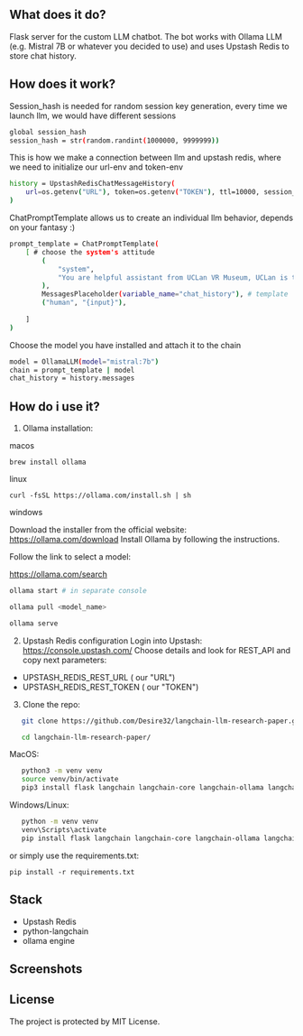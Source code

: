 ## What does it do?

Flask server for the custom LLM chatbot. The bot works with Ollama LLM (e.g. Mistral 7B or whatever you decided to use) and uses Upstash Redis to store chat history.

## How does it work?

Session_hash is needed for random session key generation, every time we launch llm, we would have different sessions
```bash
global session_hash
session_hash = str(random.randint(1000000, 9999999))
```

This is how we make a connection between llm and upstash redis, where we need to initialize our url-env and token-env
```bash
history = UpstashRedisChatMessageHistory(
    url=os.getenv("URL"), token=os.getenv("TOKEN"), ttl=10000, session_id=(f"{session_hash}")
)
```

ChatPromptTemplate allows us to create an individual llm behavior, depends on your fantasy :)
```bash
prompt_template = ChatPromptTemplate(
    [ # choose the system's attitude
        (
            "system",
            "You are helpful assistant from UCLan VR Museum, UCLan is the british university, abbreviature is University of Central Lancashire of Cyprus, your name is Martin"
        ),
        MessagesPlaceholder(variable_name="chat_history"), # template
        ("human", "{input}"),
        
    ]
)
```

Choose the model you have installed and attach it to the chain
```bash
model = OllamaLLM(model="mistral:7b")
chain = prompt_template | model
chat_history = history.messages
```

## How do i use it?

1. Ollama installation:

macos

``
brew install ollama
``

linux

``
curl -fsSL https://ollama.com/install.sh | sh
``

windows

Download the installer from the official website: https://ollama.com/download
Install Ollama by following the instructions.

Follow the link to select a model:

https://ollama.com/search

```bash
ollama start # in separate console

ollama pull <model_name>

ollama serve
```

2. Upstash Redis configuration
Login into Upstash: https://console.upstash.com/
Choose details and look for REST_API and copy next parameters:
- UPSTASH_REDIS_REST_URL ( our "URL")
- UPSTASH_REDIS_REST_TOKEN ( our "TOKEN")

3. Clone the repo:
```bash
   git clone https://github.com/Desire32/langchain-llm-research-paper.git

   cd langchain-llm-research-paper/
```

MacOS:
```bash
   python3 -m venv venv
   source venv/bin/activate
   pip3 install flask langchain langchain-core langchain-ollama langchain-community langsmith python-dotenv upstash-redis
```
Windows/Linux:
```bash
   python -m venv venv
   venv\Scripts\activate
   pip install flask langchain langchain-core langchain-ollama langchain-community langsmith python-dotenv upstash-redis
```

or simply use the requirements.txt:

``
pip install -r requirements.txt
``

## Stack
- Upstash Redis
- python-langchain
- ollama engine


## Screenshots



## License

The project is protected by MIT License.
